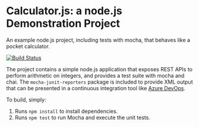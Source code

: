Calculator.js: a node.js Demonstration Project
==============================================
An example node.js project, including tests with mocha, that behaves like
a pocket calculator.

[![Build Status](https://dev.azure.com/simplebiswa/Agile%20Planning%20and%20Portfolio%20Management%20with%20Azure%20Boards/_apis/build/status/Biswaaaaa.calculator?branchName=master)](https://dev.azure.com/simplebiswa/Agile%20Planning%20and%20Portfolio%20Management%20with%20Azure%20Boards/_build/latest?definitionId=4&branchName=master)

The project contains a simple node.js application that exposes REST APIs
to perform arithmetic on integers, and provides a test suite with mocha
and chai.  The `mocha-junit-reporters` package is included to provide XML
output that can be presented in a continuous integration tool like
[Azure DevOps](https://azure.com/devops).

To build, simply:

1. Runs `npm install` to install dependencies.
2. Runs `npm test` to run Mocha and execute the unit tests.

